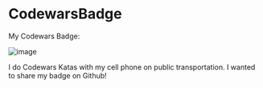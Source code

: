 # CodewarsBadge
My Codewars Badge:

![image](https://www.codewars.com/users/DVD_Menu/badges/large)

I do Codewars Katas with my cell phone on public transportation. I wanted to share my badge on Github!
